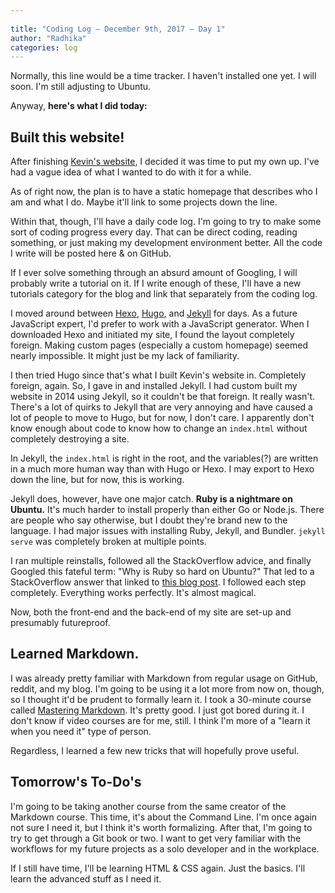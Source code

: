 ```yaml
---
 
title: "Coding Log — December 9th, 2017 — Day 1"
author: "Radhika"
categories: log
---
```


Normally, this line would be a time tracker. I haven't installed one yet. I will soon. I'm still adjusting to Ubuntu.

Anyway, **here's what I did today:**

## Built this website!

After finishing [Kevin's website](http://kevinacarson.org), I decided it was time to put my own up. I've had a vague idea of what I wanted to do with it for a while.

As of right now, the plan is to have a static homepage that describes who I am and what I do. Maybe it'll link to some projects down the line.

Within that, though, I'll have a daily code log. I'm going to try to make some sort of coding progress every day. That can be direct coding, reading something, or just making my development environment better. All the code I write will be posted here & on GitHub.

If I ever solve something through an absurd amount of Googling, I will probably write a tutorial on it. If I write enough of these, I'll have a new tutorials category for the blog and link that separately from the coding log.

I moved around between [Hexo](http://hexo.io), [Hugo](http://gohugo.io), and [Jekyll](http://jekyllrb.com) for days. As a future JavaScript expert, I'd prefer to work with a JavaScript generator. When I downloaded Hexo and initiated my site, I found the layout completely foreign. Making custom pages (especially a custom homepage) seemed nearly impossible. It might just be my lack of familiarity.

I then tried Hugo since that's what I built Kevin's website in. Completely foreign, again. So, I gave in and installed Jekyll. I had custom built my website in 2014 using Jekyll, so it couldn't be that foreign. It really wasn't. There's a lot of quirks to Jekyll that are very annoying and have caused a lot of people to move to Hugo, but for now, I don't care. I apparently don't know enough about code to know how to change an `index.html` without completely destroying a site.

In Jekyll, the `index.html` is right in the root, and the variables(?) are written in a much more human way than with Hugo or Hexo. I may export to Hexo down the line, but for now, this is working.

Jekyll does, however, have one major catch. **Ruby is a nightmare on Ubuntu.** It's much harder to install properly than either Go or Node.js. There are people who say otherwise, but I doubt they're brand new to the language. I had major issues with installing Ruby, Jekyll, and Bundler. `jekyll serve` was completely broken at multiple points.

I ran multiple reinstalls, followed all the StackOverflow advice, and finally Googled this fateful term: "Why is Ruby so hard on Ubuntu?" That led to a StackOverflow answer that linked to [this blog post](http://ryanbigg.com/2014/10/ubuntu-ruby-ruby-install-chruby-and-you). I followed each step completely. Everything works perfectly. It's almost magical.

Now, both the front-end and the back-end of my site are set-up and presumably futureproof.

## Learned Markdown.

I was already pretty familiar with Markdown from regular usage on GitHub, reddit, and my blog. I'm going to be using it a lot more from now on, though, so I thought it'd be prudent to formally learn it. I took a 30-minute course called [Mastering Markdown](http://masteringmarkdown.com). It's pretty good. I just got bored during it. I don't know if video courses are for me, still. I think I'm more of a "learn it when you need it" type of person.

Regardless, I learned a few new tricks that will hopefully prove useful.

## Tomorrow's To-Do's

I'm going to be taking another course from the same creator of the Markdown course. This time, it's about the Command Line. I'm once again not sure I need it, but I think it's worth formalizing. After that, I'm going to try to get through a Git book or two. I want to get very familiar with the workflows for my future projects as a solo developer and in the workplace.

If I still have time, I'll be learning HTML & CSS again. Just the basics. I'll learn the advanced stuff as I need it.
